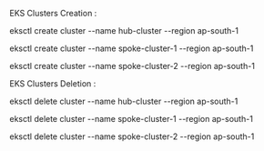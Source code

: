 EKS Clusters Creation :

eksctl create cluster --name hub-cluster --region ap-south-1

eksctl create cluster --name spoke-cluster-1 --region ap-south-1

eksctl create cluster --name spoke-cluster-2 --region ap-south-1

EKS Clusters Deletion :

eksctl delete cluster --name hub-cluster --region ap-south-1

eksctl delete cluster --name spoke-cluster-1 --region ap-south-1

eksctl delete cluster --name spoke-cluster-2 --region ap-south-1